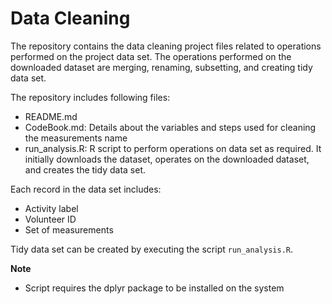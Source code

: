 # Data Cleaning

The repository contains the data cleaning project files related to operations performed on the project data set. The operations performed on the downloaded dataset are merging, renaming, subsetting, and creating tidy data set.

The repository includes following files:
* README.md
* CodeBook.md: Details about the variables and steps used for cleaning the measurements name
* run_analysis.R: R script to perform operations on data set as required. It initially downloads the dataset, operates on the downloaded dataset, and creates the tidy data set.

Each record in the data set includes:
* Activity label
* Volunteer ID
* Set of measurements

Tidy data set can be created by executing the script `run_analysis.R`.

__Note__
* Script requires the dplyr package to be installed on the system